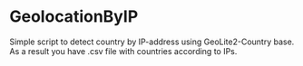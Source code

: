 # GeolocationByIP
Simple script to detect country by IP-address using GeoLite2-Country base. As a result you have .csv file with countries according to IPs.
